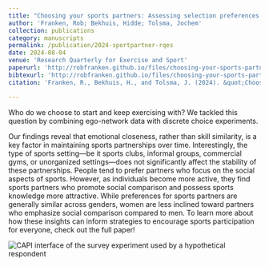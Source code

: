 ```yaml
---
title: "Choosing your sports partners: Assessing selection preferences through observational and experimental studies"
author: 'Franken, Rob; Bekhuis, Hidde; Tolsma, Jochem'
collection: publications
category: manuscripts
permalink: /publication/2024-sportpartner-rqes
date: 2024-08-04
venue: 'Research Quarterly for Exercise and Sport'
paperurl: 'http://robfranken.github.io/files/choosing-your-sports-partners.pdf'
bibtexurl: 'http://robfranken.github.io/files/choosing-your-sports-partners.bib'
citation: 'Franken, R., Bekhuis, H., and Tolsma, J. (2024). &quot;Choosing your sports partners: Assessing selection preferences through observational and experimental studies&quot; <i>Research Quarterly for Exercise and Sport</i>. 96 (2), 233-247.'

---
```


Who do we choose to start and keep exercising with? We tackled this question by combining ego-network data with discrete choice experiments.

Our findings reveal that emotional closeness, rather than skill similarity, is a key factor in maintaining sports partnerships over time. Interestingly, the type of sports setting—be it sports clubs, informal groups, commercial gyms, or unorganized settings—does not significantly affect the stability of these partnerships. People tend to prefer partners who focus on the social aspects of sports. However, as individuals become more active, they find sports partners who promote social comparison and possess sports knowledge more attractive. While preferences for sports partners are generally similar across genders, women are less inclined toward partners who emphasize social comparison compared to men. To learn more about how these insights can inform strategies to encourage sports participation for everyone, check out the full paper!

![CAPI interface of the survey experiment used by a hypothetical
respondent](/images/dce.png)